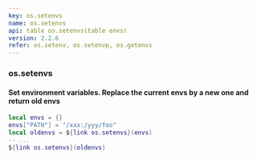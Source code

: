 ```yaml
---
key: os.setenvs
name: os.setenvs
api: table os.setenvs(table envs)
version: 2.2.6
refer: os.setenv, os.setenvp, os.getenvs
---
```


### os.setenvs

#### Set environment variables. Replace the current envs by a new one and return old envs

```lua
local envs = {}
envs["PATH"] = "/xxx:/yyy/foo"
local oldenvs = ${link os.setenvs}(envs)
-- ...
${link os.setenvs}(oldenvs)
```
